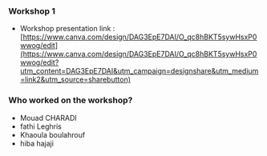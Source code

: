  ### Workshop 1

 - Workshop presentation link :
     [https://www.canva.com/design/DAG3EpE7DAI/O_qc8hBKT5sywHsxP0wwog/edit](https://www.canva.com/design/DAG3EpE7DAI/O_qc8hBKT5sywHsxP0wwog/edit?utm_content=DAG3EpE7DAI&utm_campaign=designshare&utm_medium=link2&utm_source=sharebutton)

  ### Who worked on the workshop?
  - Mouad CHARADI
  - fathi Leghris
  - Khaoula boulahrouf
  - hiba hajaji
